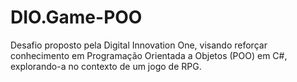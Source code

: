 # DIO.Game-POO
Desafio proposto pela Digital Innovation One, visando reforçar conhecimento em Programação Orientada a Objetos (POO) em C#, explorando-a no contexto de um jogo de RPG. 
